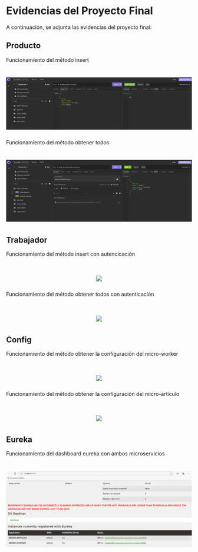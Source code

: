 <h1>Evidencias del Proyecto Final</h1>

A continuación, se adjunta las evidencias del proyecto final:

## Producto

Funcionamiento del método insert

<h1 align="center">
  <img src="https://github.com/whosstranger/MicroserviciosFinal/blob/main/Imagenes/Insertar%20Articulo.png"/>
</h1>

Funcionamiento del método obtener todos

<h1 align="center">
  <img src="https://github.com/whosstranger/MicroserviciosFinal/blob/main/Imagenes/Obtener%20Todos%20los%20Aritculos.png"/>
</h1>


## Trabajador

Funcionamiento del método insert con autencicación

<h1 align="center">
  <img src="https://github.com/whosstranger/MicroserviciosFinal/blob/main/Imagenes/Insertar%20Worker%20con%20Autenticaci%C3%B3n.png"/>
</h1>

Funcionamiento del método obtener todos con autenticación

<h1 align="center">
  <img src="https://github.com/whosstranger/MicroserviciosFinal/blob/main/Imagenes/Obtener%20Worker%20con%20Autenticaci%C3%B3n.png"/>
</h1>

## Config

Funcionamiento del método obtener la configuración del micro-worker

<h1 align="center">
  <img src="https://github.com/whosstranger/MicroserviciosFinal/blob/main/Imagenes/Obtener%20configuraci%C3%B3n%20de%20Worker.png"/>
</h1>


Funcionamiento del método obtener la configuración del micro-articulo

<h1 align="center">
  <img src="https://github.com/whosstranger/MicroserviciosFinal/blob/main/Imagenes/Obtener%20configuraci%C3%B3n%20de%20articulo.png"/>
</h1>


## Eureka

Funcionamiento del dashboard eureka con ambos microservicios

<h1 align="center">
  <img src="https://github.com/whosstranger/MicroserviciosFinal/blob/main/Imagenes/Registro%20de%20MS%20en%20Eureka.png"/>
</h1>